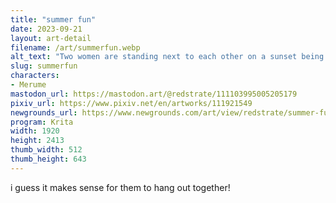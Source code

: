 ```yaml
---
title: "summer fun"
date: 2023-09-21
layout: art-detail
filename: /art/summerfun.webp
alt_text: "Two women are standing next to each other on a sunset being drowned in sunset. The one on the left has four arms, darker skin and medium length brown hair. She's also winking at you, and is clad in a very bright red swimsuit.The woman on the right has shorter light blue hair, smiling and has elven ears. She also has four arms, and one set is crossed. She is wearing a more de-saturated and muted red two piece. Her tail is curled towards herself."
slug: summerfun
characters:
- Merume
mastodon_url: https://mastodon.art/@redstrate/111103995005205179
pixiv_url: https://www.pixiv.net/en/artworks/111921549
newgrounds_url: https://www.newgrounds.com/art/view/redstrate/summer-fun
program: Krita
width: 1920
height: 2413
thumb_width: 512
thumb_height: 643
---
```

i guess it makes sense for them to hang out together!		
